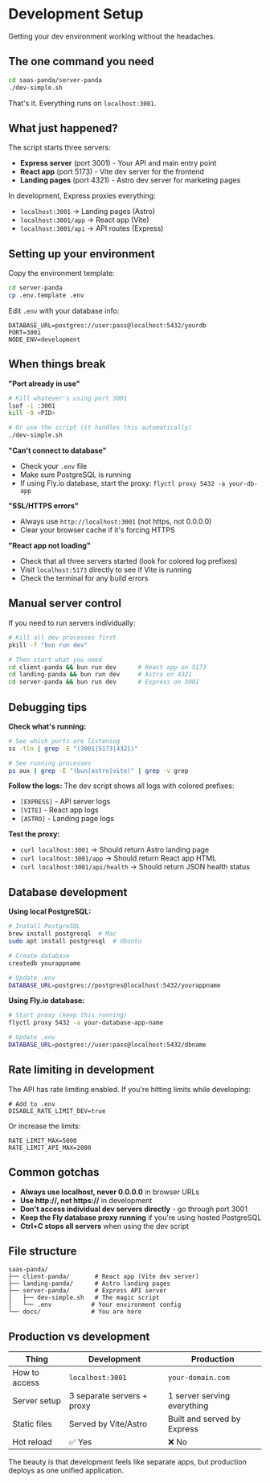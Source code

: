 # Development Setup

Getting your dev environment working without the headaches.

## The one command you need

```bash
cd saas-panda/server-panda
./dev-simple.sh
```

That's it. Everything runs on `localhost:3001`.

## What just happened?

The script starts three servers:
- **Express server** (port 3001) - Your API and main entry point
- **React app** (port 5173) - Vite dev server for the frontend
- **Landing pages** (port 4321) - Astro dev server for marketing pages

In development, Express proxies everything:
- `localhost:3001` → Landing pages (Astro)
- `localhost:3001/app` → React app (Vite)  
- `localhost:3001/api` → API routes (Express)

## Setting up your environment

Copy the environment template:
```bash
cd server-panda
cp .env.template .env
```

Edit `.env` with your database info:
```env
DATABASE_URL=postgres://user:pass@localhost:5432/yourdb
PORT=3001
NODE_ENV=development
```

## When things break

**"Port already in use"**
```bash
# Kill whatever's using port 3001
lsof -i :3001
kill -9 <PID>

# Or use the script (it handles this automatically)
./dev-simple.sh
```

**"Can't connect to database"**
- Check your `.env` file
- Make sure PostgreSQL is running
- If using Fly.io database, start the proxy: `flyctl proxy 5432 -a your-db-app`

**"SSL/HTTPS errors"**
- Always use `http://localhost:3001` (not https, not 0.0.0.0)
- Clear your browser cache if it's forcing HTTPS

**"React app not loading"**
- Check that all three servers started (look for colored log prefixes)
- Visit `localhost:5173` directly to see if Vite is running
- Check the terminal for any build errors

## Manual server control

If you need to run servers individually:

```bash
# Kill all dev processes first
pkill -f "bun run dev"

# Then start what you need
cd client-panda && bun run dev      # React app on 5173
cd landing-panda && bun run dev     # Astro on 4321  
cd server-panda && bun run dev      # Express on 3001
```

## Debugging tips

**Check what's running:**
```bash
# See which ports are listening
ss -tln | grep -E "(3001|5173|4321)"

# See running processes
ps aux | grep -E "(bun|astro|vite)" | grep -v grep
```

**Follow the logs:**
The dev script shows all logs with colored prefixes:
- `[EXPRESS]` - API server logs
- `[VITE]` - React app logs  
- `[ASTRO]` - Landing page logs

**Test the proxy:**
- `curl localhost:3001` → Should return Astro landing page
- `curl localhost:3001/app` → Should return React app HTML
- `curl localhost:3001/api/health` → Should return JSON health status

## Database development

**Using local PostgreSQL:**
```bash
# Install PostgreSQL
brew install postgresql  # Mac
sudo apt install postgresql  # Ubuntu

# Create database
createdb yourappname

# Update .env
DATABASE_URL=postgres://postgres@localhost:5432/yourappname
```

**Using Fly.io database:**
```bash
# Start proxy (keep this running)
flyctl proxy 5432 -a your-database-app-name

# Update .env  
DATABASE_URL=postgres://user:pass@localhost:5432/dbname
```

## Rate limiting in development

The API has rate limiting enabled. If you're hitting limits while developing:

```env
# Add to .env
DISABLE_RATE_LIMIT_DEV=true
```

Or increase the limits:
```env
RATE_LIMIT_MAX=5000
RATE_LIMIT_API_MAX=2000
```

## Common gotchas

- **Always use localhost, never 0.0.0.0** in browser URLs
- **Use http://, not https://** in development
- **Don't access individual dev servers directly** - go through port 3001
- **Keep the Fly database proxy running** if you're using hosted PostgreSQL
- **Ctrl+C stops all servers** when using the dev script

## File structure

```
saas-panda/
├── client-panda/       # React app (Vite dev server)
├── landing-panda/      # Astro landing pages
├── server-panda/       # Express API server
│   ├── dev-simple.sh   # The magic script
│   └── .env           # Your environment config
└── docs/              # You are here
```

## Production vs development

| Thing | Development | Production |
|-------|------------|------------|
| How to access | `localhost:3001` | `your-domain.com` |
| Server setup | 3 separate servers + proxy | 1 server serving everything |
| Static files | Served by Vite/Astro | Built and served by Express |
| Hot reload | ✅ Yes | ❌ No |

The beauty is that development feels like separate apps, but production deploys as one unified application.